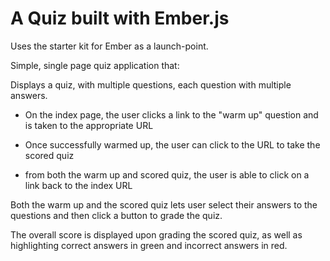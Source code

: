 A Quiz built with Ember.js
===========

Uses the starter kit for Ember as a launch-point.

Simple, single page quiz application that:

Displays a quiz, with multiple questions, each question with multiple answers.

- On the index page, the user clicks a link to the "warm up" question and is taken to the appropriate URL

- Once successfully warmed up, the user can click to the URL to take the scored quiz

- from both the warm up and scored quiz, the user is able to click on a link back to the index URL

Both the warm up and the scored quiz lets user select their answers to the questions and then click a button to grade the quiz.

The overall score is displayed upon grading the scored quiz, as well as highlighting correct answers in green and incorrect answers in red.
